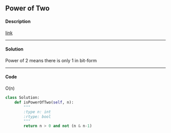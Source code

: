 ## Power of Two

#### Description

[link](https://leetcode.com/problems/power-of-two/)

---

#### Solution

Power of 2 means there is only 1 in bit-form

---

#### Code

O(n)

```python
class Solution:
    def isPowerOfTwo(self, n):
        """
        :type n: int
        :rtype: bool
        """
        return n > 0 and not (n & n-1)
```

